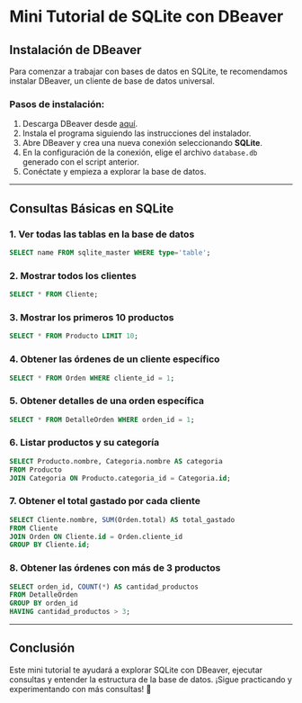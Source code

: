 # Mini Tutorial de SQLite con DBeaver

## Instalación de DBeaver
Para comenzar a trabajar con bases de datos en SQLite, te recomendamos instalar DBeaver, un cliente de base de datos universal.

### Pasos de instalación:
1. Descarga DBeaver desde [aquí](https://dbeaver.io/download/).
2. Instala el programa siguiendo las instrucciones del instalador.
3. Abre DBeaver y crea una nueva conexión seleccionando **SQLite**.
4. En la configuración de la conexión, elige el archivo `database.db` generado con el script anterior.
5. Conéctate y empieza a explorar la base de datos.

---

## Consultas Básicas en SQLite
### 1. Ver todas las tablas en la base de datos
```sql
SELECT name FROM sqlite_master WHERE type='table';
```

### 2. Mostrar todos los clientes
```sql
SELECT * FROM Cliente;
```

### 3. Mostrar los primeros 10 productos
```sql
SELECT * FROM Producto LIMIT 10;
```

### 4. Obtener las órdenes de un cliente específico
```sql
SELECT * FROM Orden WHERE cliente_id = 1;
```

### 5. Obtener detalles de una orden específica
```sql
SELECT * FROM DetalleOrden WHERE orden_id = 1;
```

### 6. Listar productos y su categoría
```sql
SELECT Producto.nombre, Categoria.nombre AS categoria
FROM Producto
JOIN Categoria ON Producto.categoria_id = Categoria.id;
```

### 7. Obtener el total gastado por cada cliente
```sql
SELECT Cliente.nombre, SUM(Orden.total) AS total_gastado
FROM Cliente
JOIN Orden ON Cliente.id = Orden.cliente_id
GROUP BY Cliente.id;
```

### 8. Obtener las órdenes con más de 3 productos
```sql
SELECT orden_id, COUNT(*) AS cantidad_productos
FROM DetalleOrden
GROUP BY orden_id
HAVING cantidad_productos > 3;
```

---

## Conclusión
Este mini tutorial te ayudará a explorar SQLite con DBeaver, ejecutar consultas y entender la estructura de la base de datos. ¡Sigue practicando y experimentando con más consultas! 🚀

